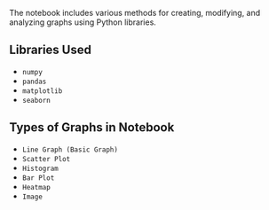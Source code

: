 The notebook includes various methods for creating, modifying, and analyzing graphs using Python libraries.

## Libraries Used

- `numpy`
- `pandas`
- `matplotlib`
- `seaborn`

## Types of Graphs in Notebook
- `Line Graph (Basic Graph)`
- `Scatter Plot`
- `Histogram`
- `Bar Plot`
- `Heatmap`
- `Image`
